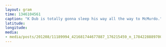 ```yaml
---
layout: gram
time: 1346104561
caption: "K Dub is totally gonna sleep his way all the way to McMurdo."
latitude: 
longitude: 
media:
- media/posts/201208/11189994_421681744677887_176215459_n_17842288897000351.jpg
---
```

